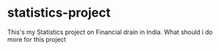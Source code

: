 # statistics-project
This's my Statistics project on Financial drain in India.
What should i do more for this project
